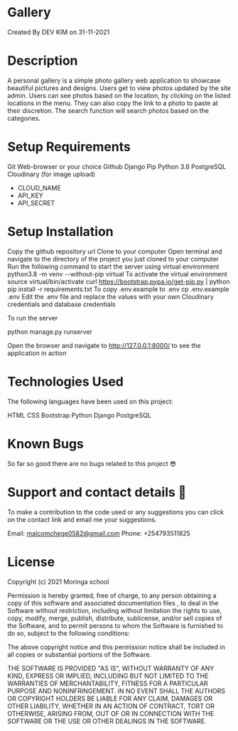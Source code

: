 # Gallery
Created By DEV KIM on 31-11-2021
# Description
A personal gallery is a simple photo gallery web application to showcase beautiful pictures and designs. Users get to view photos updated by the site admin. Users can see photos based on the location, by clicking on the listed locations in the menu. They can also copy the link to a photo to paste at their discretion. The search function will search photos based on the categories.

# Setup Requirements
Git
Web-browser or your choice
Github
Django
Pip
Python 3.8
PostgreSQL
Cloudinary (for image upload)
   - CLOUD_NAME 
   - API_KEY
   - API_SECRET
# Setup Installation
Copy the github repository url
Clone to your computer
Open terminal and navigate to the directory of the project you just cloned to your computer
Run the following command to start the server using virtual environment
python3.8 -m venv --without-pip virtual
To activate the virtual environment
source virtual/bin/activate
curl https://bootstrap.pypa.io/get-pip.py | python
pip install -r requirements.txt
To copy .env.example to .env
cp .env.example .env
Edit the .env file and replace the values with your own Cloudinary credentials and database credentials

To run the server

python manage.py runserver

Open the browser and navigate to http://127.0.0.1:8000/ to see the application in action
# Technologies Used
The following languages have been used on this project:

HTML
CSS
Bootstrap
Python
Django
PostgreSQL

# Known Bugs
So far so good there are no bugs related to this project 😎

# Support and contact details 🙂
To make a contribution to the code used or any suggestions you can click on the contact link and email me your suggestions.

Email: malcomchege0582@gmail.com
Phone: +254793511825
# License
Copyright (c) 2021 Moringa school

Permission is hereby granted, free of charge, to any person obtaining a copy of this software and associated documentation files , to deal in the Software without restriction, including without limitation the rights to use, copy, modify, merge, publish, distribute, sublicense, and/or sell copies of the Software, and to permit persons to whom the Software is furnished to do so, subject to the following conditions:

The above copyright notice and this permission notice shall be included in all copies or substantial portions of the Software.

THE SOFTWARE IS PROVIDED "AS IS", WITHOUT WARRANTY OF ANY KIND, EXPRESS OR IMPLIED, INCLUDING BUT NOT LIMITED TO THE WARRANTIES OF MERCHANTABILITY, FITNESS FOR A PARTICULAR PURPOSE AND NONINFRINGEMENT. IN NO EVENT SHALL THE AUTHORS OR COPYRIGHT HOLDERS BE LIABLE FOR ANY CLAIM, DAMAGES OR OTHER LIABILITY, WHETHER IN AN ACTION OF CONTRACT, TORT OR OTHERWISE, ARISING FROM, OUT OF OR IN CONNECTION WITH THE SOFTWARE OR THE USE OR OTHER DEALINGS IN THE SOFTWARE.